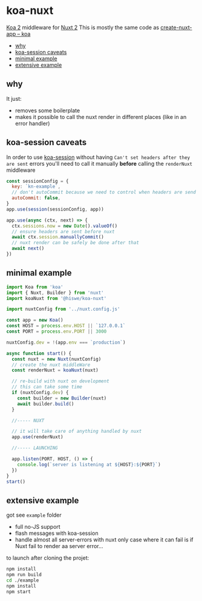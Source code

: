 # koa-nuxt

[Koa 2](https://koajs.com/) middleware for [Nuxt 2](https://nuxtjs.org/)
This is mostly the same code as [create-nuxt-app – koa](https://github.com/nuxt/create-nuxt-app/blob/master/template/server/index-koa.js)

<!-- START doctoc generated TOC please keep comment here to allow auto update -->
<!-- DON'T EDIT THIS SECTION, INSTEAD RE-RUN doctoc TO UPDATE -->

- [why](#why)
- [koa-session caveats](#koa-session-caveats)
- [minimal example](#minimal-example)
- [extensive example](#extensive-example)

<!-- END doctoc generated TOC please keep comment here to allow auto update -->

## why

It just:

- removes some boilerplate
- makes it possible to call the nuxt render in different places (like in an error handler)

## koa-session caveats

In order to use [koa-session](https://github.com/koajs/session) without having `Can't set headers after they are sent` errors you'll need to call it manually **before** calling the `renderNuxt` middleware

```js
const sessionConfig = {
  key: `kn-example`,
  // don't autoCommit because we need to control when headers are send
  autoCommit: false,
}
app.use(session(sessionConfig, app))

app.use(async (ctx, next) => {
  ctx.sessions.now = new Date().valueOf()
  // ensure headers are sent before nuxt
  await ctx.session.manuallyCommit()
  // nuxt render can be safely be done after that
  await next()
})
```

## minimal example

```js
import Koa from 'koa'
import { Nuxt, Builder } from 'nuxt'
import koaNuxt from '@hiswe/koa-nuxt'

import nuxtConfig from '../nuxt.config.js'

const app = new Koa()
const HOST = process.env.HOST || `127.0.0.1`
const PORT = process.env.PORT || 3000

nuxtConfig.dev = !(app.env === `production`)

async function start() {
  const nuxt = new Nuxt(nuxtConfig)
  // create the nuxt middleWare
  const renderNuxt = koaNuxt(nuxt)

  // re-build with nuxt on development
  // this can take some time
  if (nuxtConfig.dev) {
    const builder = new Builder(nuxt)
    await builder.build()
  }

  //----- NUXT

  // it will take care of anything handled by nuxt
  app.use(renderNuxt)

  //----- LAUNCHING

  app.listen(PORT, HOST, () => {
    console.log(`server is listening at ${HOST}:${PORT}`)
  })
}
start()
```

## extensive example

got see `example` folder

- full no-JS support
- flash messages with koa-session
- handle almost all server-errors with nuxt
  only case where it can fail is if Nuxt fail to render aa server error…

to launch after cloning the projet:

```sh
npm install
npm run build
cd ./example
npm install
npm start
```
